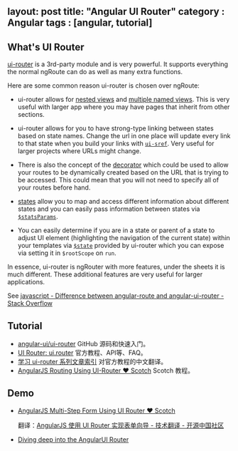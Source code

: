 layout: post
title: "Angular UI Router"
category : Angular
tags : [angular, tutorial]
---

## What's UI Router

[ui-router](https://github.com/angular-ui/ui-router) is a 3rd-party module and is very powerful.  It supports everything the normal ngRoute can do as well as many extra functions.

<!-- more -->

Here are some common reason ui-router is chosen over ngRoute:

* ui-router allows for [nested views](https://github.com/angular-ui/ui-router/wiki/Nested-States-%26-Nested-Views) and [multiple named views](https://github.com/angular-ui/ui-router/wiki/Multiple-Named-Views).  This is very useful with larger app where you may have pages that inherit from other sections.

* ui-router allows for you to have strong-type linking between states based on state names.  Change the url in one place will update every link to that state when you build your links with [`ui-sref`](http://angular-ui.github.io/ui-router/site/#/api/ui.router.state.directive:ui-sref). Very useful for larger projects where URLs might change.

* There is also the concept of the [decorator](http://angular-ui.github.io/ui-router/site/#/api/ui.router.state.$stateProvider#methods_decorator) which could be used to allow your routes to be dynamically created based on the URL that is trying to be accessed. This could mean that you will not need to specify all of your routes before hand.

* [states](https://github.com/angular-ui/ui-router/wiki#state-manager) allow you to map and access different information about different states and you can easily pass information between states via [`$statsParams`](https://github.com/angular-ui/ui-router/wiki/URL-Routing#stateparams-service).

* You can easily determine if you are in a state or parent of a state to adjust UI element (highlighting the navigation of the current state) within your templates via [`$state`](http://angular-ui.github.io/ui-router/site/#/api/ui.router.state.$state) provided by ui-router which you can expose via setting it in `$rootScope` on `run`.


In essence, ui-router is ngRouter with more features, under the sheets it is much different. These additional features are very useful for larger applications.

See [javascript - Difference between angular-route and angular-ui-router - Stack Overflow](http://stackoverflow.com/questions/21023763/difference-between-angular-route-and-angular-ui-router)

## Tutorial

- [angular-ui/ui-router](https://github.com/angular-ui/ui-router) GitHub 源码和快速入门。
- [UI Router: ui.router](http://angular-ui.github.io/ui-router/site/#/api/ui.router) 官方教程、API等、FAQ。
- [学习 ui-router 系列文章索引](http://bubkoo.com/2014/01/02/angular/ui-router/guide/index/) 对官方教程的中文翻译。
- [AngularJS Routing Using UI-Router ♥ Scotch](http://scotch.io/tutorials/javascript/angular-routing-using-ui-router) Scotch 教程。

## Demo

- [AngularJS Multi-Step Form Using UI Router ♥ Scotch](http://scotch.io/tutorials/javascript/angularjs-multi-step-form-using-ui-router) 
    
    翻译：[AngularJS 使用 UI Router 实现表单向导 - 技术翻译 - 开源中国社区](http://www.oschina.net/translate/angularjs-multi-step-form-using-ui-router)

- [Diving deep into the AngularUI Router](http://www.ng-newsletter.com/posts/angular-ui-router.html)

